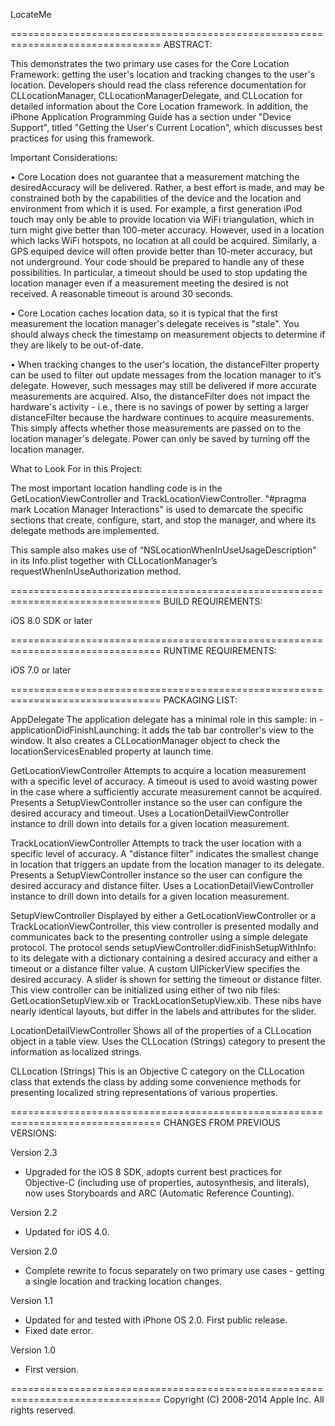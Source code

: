 LocateMe

================================================================================
ABSTRACT:

This demonstrates the two primary use cases for the Core Location Framework: getting the user's location and tracking changes to the user's location. Developers should read the class reference documentation for CLLocationManager, CLLocationManagerDelegate, and CLLocation for detailed information about the Core Location framework. In addition, the iPhone Application Programming Guide has a section under "Device Support", titled "Getting the User's Current Location", which discusses best practices for using this framework.

Important Considerations:

• Core Location does not guarantee that a measurement matching the desiredAccuracy will be delivered. Rather, a best effort is made, and may be constrained both by the capabilities of the device and the location and environment from which it is used. For example, a first generation iPod touch may only be able to provide location via WiFi triangulation, which in turn might give better than 100-meter accuracy. However, used in a location which lacks WiFi hotspots, no location at all could be acquired. Similarly, a GPS equiped device will often provide better than 10-meter accuracy, but not underground. Your code should be prepared to handle any of these possibilities. In particular, a timeout should be used to stop updating the location manager even if a measurement meeting the desired is not received. A reasonable timeout is around 30 seconds.

• Core Location caches location data, so it is typical that the first measurement the location manager's delegate receives is "stale". You should always check the timestamp on measurement objects to determine if they are likely to be out-of-date.

• When tracking changes to the user's location, the distanceFilter property can be used to filter out update messages from the location manager to it's delegate. However, such messages may still be delivered if more accurate measurements are acquired. Also, the distanceFilter does not impact the hardware's activity - i.e., there is no savings of power by setting a larger distanceFilter because the hardware continues to acquire measurements. This simply affects whether those measurements are passed on to the location manager's delegate. Power can only be saved by turning off the location manager.

What to Look For in this Project:

The most important location handling code is in the GetLocationViewController and TrackLocationViewController. "#pragma mark Location Manager Interactions" is used to demarcate the specific sections that create, configure, start, and stop the manager, and where its delegate methods are implemented.

This sample also makes use of “NSLocationWhenInUseUsageDescription” in its Info.plist together with CLLocationManager’s requestWhenInUseAuthorization method.

================================================================================
BUILD REQUIREMENTS:

iOS 8.0 SDK or later

================================================================================
RUNTIME REQUIREMENTS:

iOS 7.0 or later

================================================================================
PACKAGING LIST:

AppDelegate
The application delegate has a minimal role in this sample: in -applicationDidFinishLaunching: it adds the tab bar controller's view to the window. It also creates a CLLocationManager object to check the locationServicesEnabled property at launch time.

GetLocationViewController
Attempts to acquire a location measurement with a specific level of accuracy. A timeout is used to avoid wasting power in the case where a sufficiently accurate measurement cannot be acquired. Presents a SetupViewController instance so the user can configure the desired accuracy and timeout. Uses a LocationDetailViewController instance to drill down into details for a given location measurement.

TrackLocationViewController
Attempts to track the user location with a specific level of accuracy. A "distance filter" indicates the smallest change in location that triggers an update from the location manager to its delegate. Presents a SetupViewController instance so the user can configure the desired accuracy and distance filter. Uses a LocationDetailViewController instance to drill down into details for a given location measurement.

SetupViewController
Displayed by either a GetLocationViewController or a TrackLocationViewController, this view controller is presented modally and communicates back to the presenting controller using a simple delegate protocol. The protocol sends setupViewController:didFinishSetupWithInfo: to its delegate with a dictionary containing a desired accuracy and either a timeout or a distance filter value. A custom UIPickerView specifies the desired accuracy. A slider is shown for setting the timeout or distance filter. This view controller can be initialized using either of two nib files: GetLocationSetupView.xib or TrackLocationSetupView.xib. These nibs have nearly identical layouts, but differ in the labels and attributes for the slider.

LocationDetailViewController
Shows all of the properties of a CLLocation object in a table view. Uses the CLLocation (Strings) category to present the information as localized strings.

CLLocation (Strings)
This is an Objective C category on the CLLocation class that extends the class by adding some convenience methods for presenting localized string representations of various properties.

================================================================================
CHANGES FROM PREVIOUS VERSIONS:

Version 2.3
- Upgraded for the iOS 8 SDK, adopts current best practices for Objective-C (including use of properties, autosynthesis, and literals), now uses Storyboards and ARC (Automatic Reference Counting).

Version 2.2
- Updated for iOS 4.0.

Version 2.0 
- Complete rewrite to focus separately on two primary use cases - getting a single location and tracking location changes.

Version 1.1
- Updated for and tested with iPhone OS 2.0. First public release.
- Fixed date error.

Version 1.0
- First version.

================================================================================
Copyright (C) 2008-2014 Apple Inc. All rights reserved.